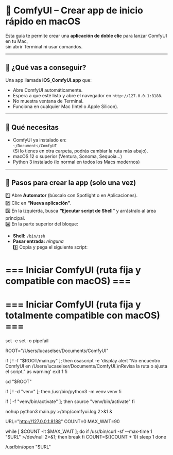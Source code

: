 # 🧠 ComfyUI – Crear app de inicio rápido en macOS

Esta guía te permite crear una **aplicación de doble clic** para lanzar ComfyUI en tu Mac,  
sin abrir Terminal ni usar comandos.

---

## 🚀 ¿Qué vas a conseguir?

Una app llamada **iOS_ComfyUI.app** que:
- Abre ComfyUI automáticamente.
- Espera a que esté listo y abre el navegador en `http://127.0.0.1:8188`.
- No muestra ventana de Terminal.
- Funciona en cualquier Mac (Intel o Apple Silicon).

---

## 🧩 Qué necesitas

- ComfyUI ya instalado en:  
  `~/Documents/ComfyUI`  
  (Si lo tienes en otra carpeta, podrás cambiar la ruta más abajo).
- macOS 12 o superior (Ventura, Sonoma, Sequoia…)
- Python 3 instalado (lo normal en todos los Macs modernos)

---

## 🧱 Pasos para crear la app (solo una vez)

1️⃣ Abre **Automator** (búscalo con Spotlight o en Aplicaciones).  
2️⃣ Clic en **“Nueva aplicación”**.  
3️⃣ En la izquierda, busca **“Ejecutar script de Shell”** y arrástralo al área principal.  
4️⃣ En la parte superior del bloque:
   - **Shell:** `/bin/zsh`  
   - **Pasar entrada:** *ninguna*  
5️⃣ Copia y pega el siguiente script:

# === Iniciar ComfyUI (ruta fija y compatible con macOS) ===
# === Iniciar ComfyUI (ruta fija y totalmente compatible con macOS) ===
set -e
set -o pipefail

ROOT="/Users/lucaselser/Documents/ComfyUI"

if [ ! -f "$ROOT/main.py" ]; then
  osascript -e 'display alert "No encuentro ComfyUI en /Users/lucaselser/Documents/ComfyUI.\nRevisa la ruta o ajusta el script." as warning'
  exit 1
fi

cd "$ROOT"

if [ ! -d "venv" ]; then
  /usr/bin/python3 -m venv venv
fi

if [ -f "venv/bin/activate" ]; then
  source "venv/bin/activate"
fi

nohup python3 main.py >/tmp/comfyui.log 2>&1 &

URL="http://127.0.0.1:8188"
COUNT=0
MAX_WAIT=90

while [ $COUNT -lt $MAX_WAIT ]; do
  if /usr/bin/curl -sf --max-time 1 "$URL" >/dev/null 2>&1; then
    break
  fi
  COUNT=$((COUNT + 1))
  sleep 1
done

/usr/bin/open "$URL"

